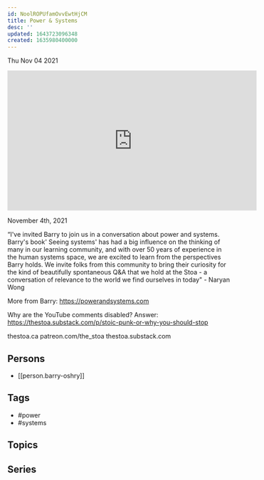 ```yaml
---
id: NoolROPUfamOvvEwtHjCM
title: Power & Systems
desc: ''
updated: 1643723096348
created: 1635980400000
---
```





Thu Nov 04 2021

<iframe width="560" height="315" src="https://www.youtube.com/embed/RGs1Nj4Vu2Q" title="Power & Systems w/ Barry Oshry" frameborder="0" allow="accelerometer; autoplay; clipboard-write; encrypted-media; gyroscope; picture-in-picture" allowfullscreen ></iframe>

November 4th, 2021

“I've invited Barry to join us in a conversation about power and systems.  Barry's book' Seeing systems' has had a big influence on the thinking of many in our learning community, and with over 50 years of experience in the human systems space, we are excited to learn from the perspectives Barry holds.  We invite folks from this community to bring their curiosity for the kind of beautifully spontaneous Q&A that we hold at the Stoa - a conversation of relevance to the world we find ourselves in today" - Naryan Wong

More from Barry: https://powerandsystems.com

Why are the YouTube comments disabled? Answer: https://thestoa.substack.com/p/stoic-punk-or-why-you-should-stop

thestoa.ca
patreon.com/the_stoa
thestoa.substack.com

## Persons

- [[person.barry-oshry]]

## Tags

- #power
- #systems

## Topics



## Series



